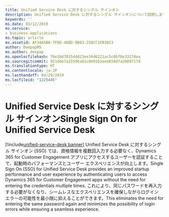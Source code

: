 ```yaml
---
title: Unified Service Desk に対するシングル サインオン
description: Unified Service Desk に対するシングル サインオンについて説明します。
keywords: ''
ms.date: 03/12/2019
ms.service:
- business-applications
ms.topic: article
ms.assetid: AF34A5B0-7F0D-4DBD-9B83-258CC1FB3B23
author: DeepapMS
ms.author: deepap
ms.openlocfilehash: 76e1b670154dd23ee34d6221ac5c6bf8e3327dea
ms.sourcegitcommit: 921dde7a25596a81c049162eee650d7a2009f17d
ms.translationtype: HT
ms.contentlocale: ja-JP
ms.lasthandoff: 04/29/2019
ms.locfileid: "1225445"
---
```

# <a name="single-sign-on-for-unified-service-desk"></a><span data-ttu-id="705f5-103">Unified Service Desk に対するシングル サインオン</span><span class="sxs-lookup"><span data-stu-id="705f5-103">Single Sign On for Unified Service Desk</span></span>
[!include[unified-service-desk banner](../../../includes/unified-service-desk.md)]
<span data-ttu-id="705f5-104">Unified Service Desk に対するシングル サインオン (SSO) では、資格情報を複数回入力する必要なく、Dynamics 365 for Customer Engagement アプリにアクセスするユーザーを認証することで、起動時のパフォーマンスとユーザー エクスペリエンスが向上します。</span><span class="sxs-lookup"><span data-stu-id="705f5-104">Single Sign On (SSO) for Unified Service Desk provides an improved startup performance and user experience by authenticating users to access Dynamics 365 for Customer Engagement apps without the need for entering the credentials multiple times.</span></span> <span data-ttu-id="705f5-105">これにより、同じパスワードを再入力する必要がなくなり、シームレスなエクスペリエンスを確保しながらログイン エラーの可能性を最小限に抑えることができます。</span><span class="sxs-lookup"><span data-stu-id="705f5-105">This eliminates the need for entering the same password again and minimizes the possibility of login errors while ensuring a seamless experience.</span></span>
